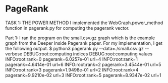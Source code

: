 # PageRank

TASK 1: THE POWER METHOD
I implemented the WebGraph.power_method function in pagerank.py for computing the pagerank vector.

Part 1: I ran the program on the small.csv.gz graph which is the example graph from the Deeper Inside Pagerank paper. For my implementation, I get the following output.
$ python3 pagerank.py --data=./small.csv.gz --verbose
DEBUG:root:computing indices
DEBUG:root:computing values
INFO:root:rank=0 pagerank=6.0257e-01 url=4
INFO:root:rank=1 pagerank=4.6414e-01 url=6
INFO:root:rank=2 pagerank=3.4544e-01 url=5
INFO:root:rank=3 pagerank=1.9498e-01 url=2
INFO:root:rank=4 pagerank=9.9210e-02 url=3
INFO:root:rank=5 pagerank=8.9347e-02 url=1
